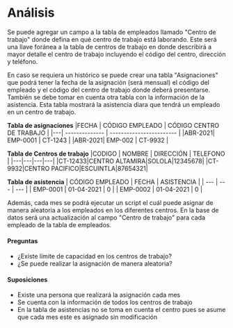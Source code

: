 # Análisis

Se puede agregar un campo a la tabla de empleados llamado "Centro de trabajo" donde defina en qué centro de trabajo está laborando. Este será una llave foránea a la tabla de centros de trabajo en donde describirá a mayor detalle el centro de trabajo incluyendo el código del centro, dirección y teléfono.

En caso se requiera un histórico se puede crear una tabla "Asignaciones" que podrá tener la fecha de la asignación (será mensual) el código del empleado y el código del centro de trabajo donde deberá presentarse. También se debe tomar en cuenta otra tabla con la información de la asistencia. Esta tabla mostrará la asistencia diara que tendrá un empleado en un centro de trabajo.

**Tabla de asignaciones**
|FECHA | CÓDIGO EMPLEADO | CÓDIGO CENTRO DE TRABAJO |
|---| --------------  | ------------------------ |
|ABR-2021|   EMP-0001      | CT-1243                 |
|ABR-2021|   EMP-002     |  CT-9932                  |

**Tabla de Centros de trabajo**
|CODIGO | NOMBRE | DIRECCIÓN | TELEFONO |
|---|---|---|---|
|CT-12433|CENTRO ALTAMIRA|SOLOLA|12345678|
|CT-9932|CENTRO PACIFICO|ESCUINTLA|87654321|

**Tabla de asistencia**
| CÓDIGO EMPLEADO | FECHA | ASISTENCIA |
| --- | --- | --- |
| EMP-0001 | 01-04-2021 | 0 |
| EMP-0002 | 01-04-2021 | 0 |

Además, cada mes se podrá ejecutar un script el cuál puede asignar de manera aleatoria a los empleados en los diferentes centros. En la base de datos será una actualización al campo "Centro de trabajo" para cada empleado de la tabla de empleados.

#### Preguntas
- ¿Existe límite de capacidad en los centros de trabajo?
- ¿Se puede realizar la asignación de manera aleatoria?

#### Suposiciones

- Existe una persona que realizará la asignación cada mes
- Se cuenta con la información de todos los centros de trabajo
- En la tabla de asistencias no se toma en cuenta el centro pues se asume que cada mes este es asignado sin modificación

